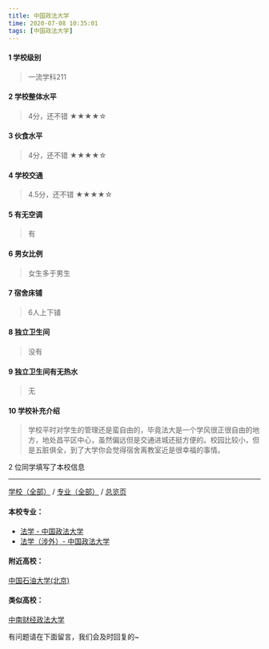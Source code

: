 ```yaml
---
title: 中国政法大学
time: 2020-07-08 10:35:01
tags: [中国政法大学]
---
```

#### 1 学校级别
> 一流学科211


#### 2 学校整体水平
> 4分，还不错
★★★★☆


#### 3 伙食水平
>  4分，还不错
★★★★☆


#### 4 学校交通
> 4.5分，还不错
★★★★☆


#### 5 有无空调
> 有


#### 6 男女比例
> 女生多于男生


#### 7 宿舍床铺
> 6人上下铺
 

#### 8 独立卫生间
> 没有


#### 9 独立卫生间有无热水
> 无


#### 10 学校补充介绍
> 学校平时对学生的管理还是蛮自由的，毕竟法大是一个学风很正很自由的地方，地处昌平区中心，虽然偏远但是交通进城还挺方便的。校园比较小，但是五脏俱全，到了大学你会觉得宿舍离教室近是很幸福的事情。

2 位同学填写了本校信息
***
[学校（全部）](https://univgo.github.io/2020/07/08/3efa6bcca419) / [专业（全部）](https://univgo.github.io/2020/07/08/2d4c6d3552c2) / [总览页](https://univgo.github.io/2020/07/08/445daeb4fa00)
#### 本校专业：
- [法学 - 中国政法大学](https://univgo.github.io/2020/07/08/b7701ed3cb8f)
- [法学（涉外）- 中国政法大学](https://univgo.github.io/2020/07/08/efa227dc5624)

#### 附近高校：
[中国石油大学(北京)](https://univgo.github.io/2020/07/08/605a6bdbcf62)
#### 类似高校：
[中南财经政法大学](https://univgo.github.io/2020/07/08/e0f7b3b28bab)


有问题请在下面留言，我们会及时回复的~
